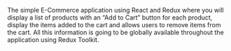 The simple E-Commerce application using React and Redux where you will display a list of products with an “Add to Cart” button for each product, display the items added to the cart and allows users to remove items from the cart. All this information is going to be globally available throughout the application using Redux Toolkit.